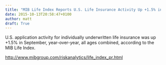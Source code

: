 ```yaml
---
title: "MIB Life Index Reports U.S. Life Insurance Activity Up +1.5% in September"
date: 2015-10-13T20:58:47+0100
author: matt
draft: True
---
```

U.S. application activity for individually underwritten life insurance was up +1.5% in September, year-over-year, all ages combined, according to the MIB Life Index.

http://www.mibgroup.com/riskanalytics/life_index_pr.html
